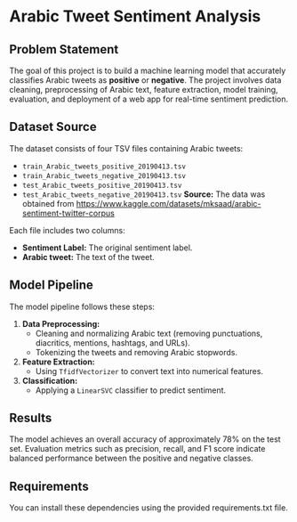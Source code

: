 # Arabic Tweet Sentiment Analysis

## Problem Statement
The goal of this project is to build a machine learning model that accurately classifies Arabic tweets as **positive** or **negative**. The project involves data cleaning, preprocessing of Arabic text, feature extraction, model training, evaluation, and deployment of a web app for real-time sentiment prediction.

## Dataset Source
The dataset consists of four TSV files containing Arabic tweets:
- `train_Arabic_tweets_positive_20190413.tsv`
- `train_Arabic_tweets_negative_20190413.tsv`
- `test_Arabic_tweets_positive_20190413.tsv`
- `test_Arabic_tweets_negative_20190413.tsv`
**Source:** The data was obtained from https://www.kaggle.com/datasets/mksaad/arabic-sentiment-twitter-corpus

Each file includes two columns:
- **Sentiment Label:** The original sentiment label.
- **Arabic tweet:** The text of the tweet.

## Model Pipeline
The model pipeline follows these steps:
1. **Data Preprocessing:**
   - Cleaning and normalizing Arabic text (removing punctuations, diacritics, mentions, hashtags, and URLs).
   - Tokenizing the tweets and removing Arabic stopwords.
2. **Feature Extraction:**
   - Using `TfidfVectorizer` to convert text into numerical features.
3. **Classification:**
   - Applying a `LinearSVC` classifier to predict sentiment.

## Results
The model achieves an overall accuracy of approximately 78% on the test set. Evaluation metrics such as precision, recall, and F1 score indicate balanced performance between the positive and negative classes.

## Requirements
You can install these dependencies using the provided requirements.txt file.


